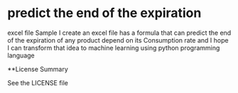 # predict the end of the expiration
excel file Sample 
I create an excel file has a formula that can predict the end of the expiration of any product depend on its Consumption rate
and I hope I can transform that idea to machine learning using python programming language

**License Summary

See the LICENSE file
